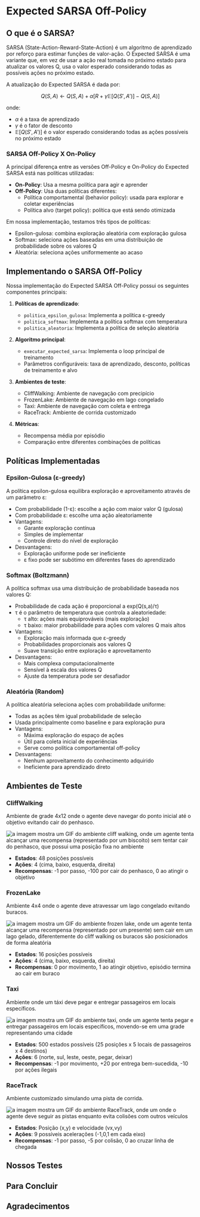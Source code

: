 # Expected SARSA Off-Policy

## O que é o SARSA?

SARSA (State-Action-Reward-State-Action) é um algoritmo de aprendizado por reforço para estimar funções de valor-ação. O Expected SARSA é uma variante que, em vez de usar a ação real tomada no próximo estado para atualizar os valores Q, usa o valor esperado considerando todas as possíveis ações no próximo estado.

A atualização do Expected SARSA é dada por:

$$ Q(S,A) \leftarrow Q(S,A) + \alpha[R + \gamma \mathbb{E}[Q(S',A')] - Q(S,A)] $$

onde:

- $\alpha$ é a taxa de aprendizado
- $\gamma$ é o fator de desconto
- $\mathbb{E}[Q(S',A')]$ é o valor esperado considerando todas as ações possíveis no próximo estado

### SARSA Off-Policy X On-Policy

A principal diferença entre as versões Off-Policy e On-Policy do Expected SARSA está nas políticas utilizadas:

- **On-Policy**: Usa a mesma política para agir e aprender
- **Off-Policy**: Usa duas políticas diferentes:
  - Política comportamental (behavior policy): usada para explorar e coletar experiências
  - Política alvo (target policy): política que está sendo otimizada

Em nossa implementação, testamos três tipos de políticas:

- Epsilon-gulosa: combina exploração aleatória com exploração gulosa
- Softmax: seleciona ações baseadas em uma distribuição de probabilidade sobre os valores Q
- Aleatória: seleciona ações uniformemente ao acaso

## Implementando o SARSA Off-Policy

Nossa implementação do Expected SARSA Off-Policy possui os seguintes componentes principais:

1. **Políticas de aprendizado**:
   - `politica_epsilon_gulosa`: Implementa a política ε-greedy
   - `politica_softmax`: Implementa a política softmax com temperatura
   - `politica_aleatoria`: Implementa a política de seleção aleatória

2. **Algoritmo principal**: 
   - `executar_expected_sarsa`: Implementa o loop principal de treinamento
   - Parâmetros configuráveis: taxa de aprendizado, desconto, políticas de treinamento e alvo

3. **Ambientes de teste**:
   - CliffWalking: Ambiente de navegação com precipício
   - FrozenLake: Ambiente de navegação em lago congelado
   - Taxi: Ambiente de navegação com coleta e entrega
   - RaceTrack: Ambiente de corrida customizado

4. **Métricas**:
   - Recompensa média por episódio
   - Comparação entre diferentes combinações de políticas

## Políticas Implementadas

### Epsilon-Gulosa (ε-greedy)

A política epsilon-gulosa equilibra exploração e aproveitamento através de um parâmetro ε:
- Com probabilidade (1-ε): escolhe a ação com maior valor Q (gulosa)
- Com probabilidade ε: escolhe uma ação aleatoriamente
- Vantagens:
  - Garante exploração contínua
  - Simples de implementar
  - Controle direto do nível de exploração
- Desvantagens:
  - Exploração uniforme pode ser ineficiente
  - ε fixo pode ser subótimo em diferentes fases do aprendizado

### Softmax (Boltzmann)

A política softmax usa uma distribuição de probabilidade baseada nos valores Q:
- Probabilidade de cada ação é proporcional a exp(Q(s,a)/τ)
- τ é o parâmetro de temperatura que controla a aleatoriedade:
  - τ alto: ações mais equiprováveis (mais exploração)
  - τ baixo: maior probabilidade para ações com valores Q mais altos
- Vantagens:
  - Exploração mais informada que ε-greedy
  - Probabilidades proporcionais aos valores Q
  - Suave transição entre exploração e aproveitamento
- Desvantagens:
  - Mais complexa computacionalmente
  - Sensível à escala dos valores Q
  - Ajuste da temperatura pode ser desafiador

### Aleatória (Random)

A política aleatória seleciona ações com probabilidade uniforme:
- Todas as ações têm igual probabilidade de seleção
- Usada principalmente como baseline e para exploração pura
- Vantagens:
  - Máxima exploração do espaço de ações
  - Útil para coleta inicial de experiências
  - Serve como política comportamental off-policy
- Desvantagens:
  - Nenhum aproveitamento do conhecimento adquirido
  - Ineficiente para aprendizado direto

## Ambientes de Teste

### CliffWalking

Ambiente de grade 4x12 onde o agente deve navegar do ponto inicial até o objetivo evitando cair do penhasco.

![a imagem mostra um GIF do ambiente cliff walking, onde um agente tenta alcançar uma recompensa (representado por um biscoito) sem tentar cair do penhasco, que possui uma posição fixa no ambiente](https://gymnasium.farama.org/_images/cliff_walking.gif)

- **Estados**: 48 posições possíveis
- **Ações**: 4 (cima, baixo, esquerda, direita)
- **Recompensas**: -1 por passo, -100 por cair do penhasco, 0 ao atingir o objetivo

### FrozenLake

Ambiente 4x4 onde o agente deve atravessar um lago congelado evitando buracos.

![a imagem mostra um GIF do ambiente frozen lake, onde um agente tenta alcançar uma recompensa (representado por um presente) sem cair em um lago gelado, diferentemente do cliff walking os buracos são posicionados de forma aleatória](https://gymnasium.farama.org/_images/frozen_lake.gif)

- **Estados**: 16 posições possíveis
- **Ações**: 4 (cima, baixo, esquerda, direita)
- **Recompensas**: 0 por movimento, 1 ao atingir objetivo, episódio termina ao cair em buraco

### Taxi

Ambiente onde um táxi deve pegar e entregar passageiros em locais específicos.

![a imagem mostra um GIF do ambiente taxi, onde um agente tenta pegar e entregar passageiros em locais específicos, movendo-se em uma grade representando uma cidade](https://gymnasium.farama.org/_images/taxi.gif)

- **Estados**: 500 estados possíveis (25 posições x 5 locais de passageiros x 4 destinos)
- **Ações**: 6 (norte, sul, leste, oeste, pegar, deixar)
- **Recompensas**: -1 por movimento, +20 por entrega bem-sucedida, -10 por ações ilegais

### RaceTrack

Ambiente customizado simulando uma pista de corrida.

![a imagem mostra um GIF do ambiente RaceTrack, onde um onde o agente deve seguir as pistas enquanto evita colisões com outros veículos](https://raw.githubusercontent.com/eleurent/highway-env/gh-media/docs/media/racetrack-env.gif)


- **Estados**: Posição (x,y) e velocidade (vx,vy)
- **Ações**: 9 possíveis acelerações (-1,0,1 em cada eixo)
- **Recompensas**: -1 por passo, -5 por colisão, 0 ao cruzar linha de chegada

## Nossos Testes

## Para Concluir

## Agradecimentos

